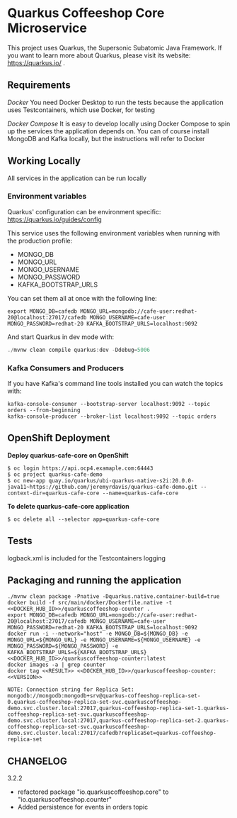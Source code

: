 # Quarkus Coffeeshop Core Microservice

This project uses Quarkus, the Supersonic Subatomic Java Framework.  If you want to learn more about Quarkus, please visit its website: https://quarkus.io/ .

## Requirements

*Docker*
You need Docker Desktop to run the tests because the application uses Testcontainers, which use Docker, for testing

*Docker Compose*
It is easy to develop locally using Docker Compose to spin up the services the application depends on.  You can of course install MongoDB and Kafka locally, but the instructions will refer to Docker

## Working Locally

All services in the application can be run locally

### Environment variables

Quarkus' configuration can be environment specific: https://quarkus.io/guides/config

This service uses the following environment variables when running with the production profile:
* MONGO_DB
* MONGO_URL
* MONGO_USERNAME
* MONGO_PASSWORD
* KAFKA_BOOTSTRAP_URLS

You can set them all at once with the following line:
```shell
export MONGO_DB=cafedb MONGO_URL=mongodb://cafe-user:redhat-20@localhost:27017/cafedb MONGO_USERNAME=cafe-user MONGO_PASSWORD=redhat-20 KAFKA_BOOTSTRAP_URLS=localhost:9092
```

And start Quarkus in dev mode with:

```java
./mvnw clean compile quarkus:dev -Ddebug=5006
```

### Kafka Consumers and Producers

If you have Kafka's command line tools installed you can watch the topics with:

```shell script
kafka-console-consumer --bootstrap-server localhost:9092 --topic orders --from-beginning
kafka-console-producer --broker-list localhost:9092 --topic orders
```

## OpenShift Deployment 
**Deploy quarkus-cafe-core on OpenShift**
```
$ oc login https://api.ocp4.examaple.com:64443
$ oc project quarkus-cafe-demo
$ oc new-app quay.io/quarkus/ubi-quarkus-native-s2i:20.0.0-java11~https://github.com/jeremyrdavis/quarkus-cafe-demo.git --context-dir=quarkus-cafe-core --name=quarkus-cafe-core
```

**To delete quarkus-cafe-core application**
```
$ oc delete all --selector app=quarkus-cafe-core
```

## Tests

logback.xml is included for the Testcontainers logging

## Packaging and running the application

```shell
./mvnw clean package -Pnative -Dquarkus.native.container-build=true
docker build -f src/main/docker/Dockerfile.native -t <<DOCKER_HUB_ID>>/quarkuscoffeeshop-counter .
export MONGO_DB=cafedb MONGO_URL=mongodb://cafe-user:redhat-20@localhost:27017/cafedb MONGO_USERNAME=cafe-user MONGO_PASSWORD=redhat-20 KAFKA_BOOTSTRAP_URLS=localhost:9092
docker run -i --network="host" -e MONGO_DB=${MONGO_DB} -e MONGO_URL=${MONGO_URL} -e MONGO_USERNAME=${MONGO_USERNAME} -e MONGO_PASSWORD=${MONGO_PASSWORD} -e KAFKA_BOOTSTRAP_URLS=${KAFKA_BOOTSTRAP_URLS} <<DOCKER_HUB_ID>>/quarkuscoffeeshop-counter:latest
docker images -a | grep counter
docker tag <<RESULT>> <<DOCKER_HUB_ID>>/quarkuscoffeeshop-counter:<<VERSION>>
```

    NOTE: Connection string for Replica Set: mongodb://mongodb:mongodb+srv@quarkus-coffeeshop-replica-set-0.quarkus-coffeeshop-replica-set-svc.quarkuscoffeeshop-demo.svc.cluster.local:27017,quarkus-coffeeshop-replica-set-1.quarkus-coffeeshop-replica-set-svc.quarkuscoffeeshop-demo.svc.cluster.local:27017,quarkus-coffeeshop-replica-set-2.quarkus-coffeeshop-replica-set-svc.quarkuscoffeeshop-demo.svc.cluster.local:27017/cafedb?replicaSet=quarkus-coffeeshop-replica-set

## CHANGELOG

3.2.2
* refactored package "io.quarkuscoffeeshop.core" to "io.quarkuscoffeeshop.counter"
* Added persistence for events in orders topic
